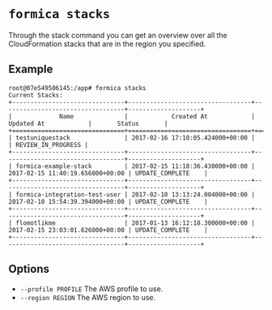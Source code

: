 # `formica stacks`

Through the stack command you can get an overview over all the CloudFormation stacks that are in the region you specified.

## Example

```shell
root@07e549506145:/app# formica stacks
Current Stacks:
+-------------------------------+----------------------------------+----------------------------------+--------------------+
|             Name              |            Created At            |            Updated At            |       Status       |
+===============================+==================================+==================================+====================+
| testuniquestack               | 2017-02-16 17:10:05.424000+00:00 |                                  | REVIEW_IN_PROGRESS |
+-------------------------------+----------------------------------+----------------------------------+--------------------+
| formica-example-stack         | 2017-02-15 11:18:36.430000+00:00 | 2017-02-15 11:40:19.656000+00:00 | UPDATE_COMPLETE    |
+-------------------------------+----------------------------------+----------------------------------+--------------------+
| formica-integration-test-user | 2017-02-10 13:13:24.004000+00:00 | 2017-02-10 15:54:39.394000+00:00 | UPDATE_COMPLETE    |
+-------------------------------+----------------------------------+----------------------------------+--------------------+
| flomotlikme                   | 2017-01-13 16:12:18.300000+00:00 | 2017-02-15 23:03:01.626000+00:00 | UPDATE_COMPLETE    |
+-------------------------------+----------------------------------+----------------------------------+--------------------+
```

## Options

* `--profile PROFILE`         The AWS profile to use.
* `--region REGION`           The AWS region to use.